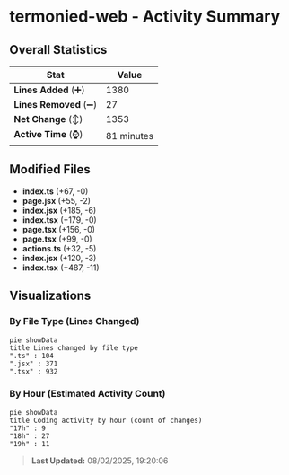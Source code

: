 # termonied-web - Activity Summary 

## Overall Statistics

| Stat                   | Value                                                             |
| ---------------------- | ----------------------------------------------------------------- |
| **Lines Added** (➕)   | 1380                                          |
| **Lines Removed** (➖) | 27                                        |
| **Net Change** (↕)    | 1353                |
| **Active Time** (⌚)   | 81 minutes |


## Modified Files
- **index.ts** (+67, -0)
- **page.jsx** (+55, -2)
- **index.jsx** (+185, -6)
- **index.tsx** (+179, -0)
- **page.tsx** (+156, -0)
- **page.tsx** (+99, -0)
- **actions.ts** (+32, -5)
- **index.jsx** (+120, -3)
- **index.tsx** (+487, -11)

## Visualizations

### By File Type (Lines Changed)

```mermaid
pie showData
title Lines changed by file type
".ts" : 104
".jsx" : 371
".tsx" : 932
```

### By Hour (Estimated Activity Count)

```mermaid
pie showData
title Coding activity by hour (count of changes)
"17h" : 9
"18h" : 27
"19h" : 11
```


> **Last Updated:** 08/02/2025, 19:20:06